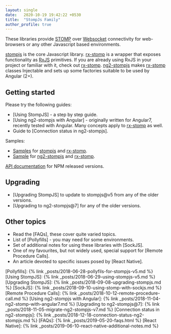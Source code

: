 ```yaml
---
layout: single
date:   2020-10-19 19:42:22 +0530
title:  "StompJs Family"
author_profile: true
---
```


These libraries provide [STOMP] over
[Websocket] connectivity for web-browsers or any other Javascript based
environments.

[stompjs] is the core Javascript library.
[rx-stomp] is a wrapper that exposes functionality as [RxJS] primitives.
If you are already using RxJS in your project or familiar with it,
check out [rx-stomp].
[ng2-stompjs] makes [rx-stomp] classes Injectable and sets up some factories
suitable to be used by Angular (2+).

## Getting started

Please try the following guides:

- [Using StompJS] - a step by step guide.
- [Using ng2-stompjs with Angular] - originally written for Angular7,
  recently tested with Angular.
  Many concepts apply to [rx-stomp] as well.
- Guide to [Connection status in ng2-stompjs].

Samples:

- [Samples](https://github.com/stomp-js/samples/) for [stompjs] and [rx-stomp].
- [Sample](https://github.com/stomp-js/ng2-stompjs-angular7) for [ng2-stompjs] and [rx-stomp].

[API documentation](/api-docs/latest/) for NPM released versions.

## Upgrading

- [Upgrading StompJS] to update to stompjs@v5 from any of the older versions.
- [Upgrading to ng2-stompjs@7] for any of the older versions.

## Other topics

- Read the [FAQs], these cover quite varied topics.
- List of [Pollyfills] - you may need for some environments.
- Set of additional notes for using these libraries with [SockJS].
- One of my favourites, but not widely used, special support for
  [Remote Procedure Calls].
- An article devoted to specific issues posed by [React Native].



[STOMP]: https://stomp.github.io/index.html
[Websocket]: https://developer.mozilla.org/en-US/docs/Web/API/WebSocket
[RxJS]: https://github.com/ReactiveX/RxJS

[stompjs]: https://github.com/stomp-js/stompjs
[rx-stomp]: https://github.com/stomp-js/rx-stomp
[ng2-stompjs]: https://github.com/stomp-js/ng2-stompjs

[Pollyfills]: {% link _posts/2018-06-28-pollyfils-for-stompjs-v5.md %}
[Using StompJS]: {% link _posts/2018-06-29-using-stompjs-v5.md %}
[Upgrading StompJS]: {% link _posts/2018-09-08-upgrading-stompjs.md %}
[SockJS]: {% link _posts/2018-09-10-using-stomp-with-sockjs.md %}
[Remote Procedure Calls]: {% link _posts/2018-10-12-remote-procedure-call.md %}
[Using ng2-stompjs with Angular]: {% link _posts/2018-11-04-ng2-stomp-with-angular7.md %}
[Upgrading to ng2-stompjs@7]: {% link _posts/2018-11-05-migrate-ng2-stompjs-v7.md %}
[Connection status in ng2-stompjs]: {% link _posts/2018-12-18-connection-status-ng2-stompjs.md %}
[FAQs]: {% link _posts/2019-05-20-faqs.html %}
[React Native]: {% link _posts/2019-06-10-react-native-additional-notes.md %}
